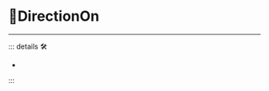 # 🔻<via>DirectionOn</via>

---

<!-- =================================================== -->
<!-- =================================================== -->
<!-- =================================================== -->
<!-- =================================================== -->
<!-- =================================================== -->
::: details 🛠

-

:::
